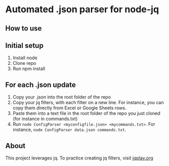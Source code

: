 # Automated .json parser for node-jq

## How to use

## Initial setup
1. Install node
1. Clone repo 
1. Run npm install

## For each .json update
1. Copy your .json into the root folder of the repo
1. Copy your jq filters, with each filter on a new line. For instance, you can copy them directly from Excel or Google Sheets rows.
1. Paste them into a text file in the root folder of the repo you just cloned (for instance in commands.txt)
1. Run `node ConfigParser <myconfigfile.json> <mycommands.txt>`. For instance, `node ConfigParser data.json commands.txt`.


## About

This project leverages jq. To practice creating jq filters, visit [jqplay.org](https://jqplay.org/)
